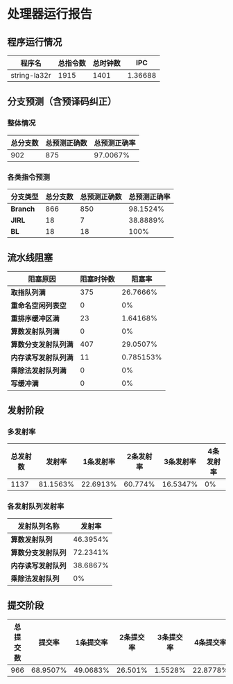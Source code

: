 # 处理器运行报告
## 程序运行情况
|程序名|总指令数|总时钟数|IPC|
|---|---|---|---|
|string-la32r|1915|1401|1.36688|

## 分支预测（含预译码纠正）
### 整体情况
|总分支数|总预测正确数|总预测正确率|
|---|---|---|
|902|875|97.0067%|

### 各类指令预测
|分支类型|总分支数|总预测正确数|总预测正确率|
|---|---|---|---|
|**Branch**| 866 | 850 | 98.1524%|
|**JIRL**| 18 | 7 | 38.8889%|
|**BL**| 18 | 18 | 100%|

## 流水线阻塞
|阻塞原因|阻塞时钟数|阻塞率|
|---|---|---|
|**取指队列满**| 375 | 26.7666%|
|**重命名空闲列表空**|0 | 0%|
|**重排序缓冲区满**|23 | 1.64168%|
|**算数发射队列满**|0 | 0%|
|**算数分支发射队列满**|407 | 29.0507%|
|**内存读写发射队列满**|11 | 0.785153%|
|**乘除法发射队列满**|0 | 0%|
|**写缓冲满**|0 | 0%|

## 发射阶段
### 多发射率
|总发射数|发射率|1条发射率|2条发射率|3条发射率|4条发射率|
|---|---|---|---|---|---|
|1137|81.1563%|22.6913%|60.774%|16.5347%|0%|

### 各发射队列发射率
|发射队列名称|发射率|
|---|---|
|**算数发射队列**|46.3954%|
|**算数分支发射队列**|72.2341%|
|**内存读写发射队列**|38.6867%|
|**乘除法发射队列**|0%|

## 提交阶段
|总提交数|提交率|1条提交率|2条提交率|3条提交率|4条提交率|
|---|---|---|---|---|---|
|966|68.9507%|49.0683%|26.501%|1.5528%|22.8778%|
